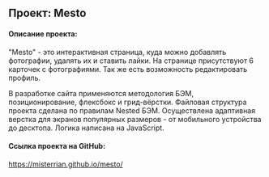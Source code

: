 ## Проект: Mesto
#### Описание проекта:
"Mesto" - это интерактивная страница, куда можно добавлять фотографии, удалять их и ставить
лайки. На странице присутствуют 6 карточек с фотографиями. Так же есть возможность редактировать профиль. 

В разработке сайта применяются методология БЭМ, позиционирование, флексбокс и грид-вёрстки.
Файловая структура проекта сделана по правилам Nested БЭМ. Осуществлена адаптивная верстка для
экранов популярных размеров - от мобильного устройства до десктопа.
Логика написана на JavaScript.

#### Ссылка проекта на GitHub:
https://misterrian.github.io/mesto/
